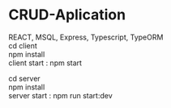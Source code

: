 # CRUD-Aplication
REACT, MSQL, Express, Typescript, TypeORM  
cd client  
npm install  
client start : npm start  

cd server    
npm install  
server start : npm run start:dev
